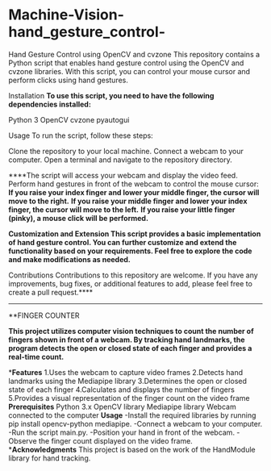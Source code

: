 # Machine-Vision-hand_gesture_control-

Hand Gesture Control using OpenCV and cvzone
This repository contains a Python script that enables hand gesture control using the OpenCV and cvzone libraries. With this script, you can control your mouse cursor and perform clicks using hand gestures.

Installation
**To use this script, you need to have the following dependencies installed:**

Python 3
OpenCV
cvzone
pyautogui

Usage
To run the script, follow these steps:

Clone the repository to your local machine.
Connect a webcam to your computer.
Open a terminal and navigate to the repository directory.


****The script will access your webcam and display the video feed.
Perform hand gestures in front of the webcam to control the mouse cursor:
**If you raise your index finger and lower your middle finger, the cursor will move to the right.**
**If you raise your middle finger and lower your index finger, the cursor will move to the left.**
**If you raise your little finger (pinky), a mouse click will be performed.**

**Customization and Extension
This script provides a basic implementation of hand gesture control. 
You can further customize and extend the functionality based on your requirements. Feel free to explore the code and make modifications as needed.**

Contributions
Contributions to this repository are welcome. If you have any improvements, bug fixes, or additional features to add, please feel free to create a pull request.****
*******************************************************************************************************************
**FINGER COUNTER

**This project utilizes computer vision techniques to count the number of fingers shown in front of a webcam. By tracking hand landmarks, the program detects the open or closed state of each finger and provides a real-time count.**

***Features**
1.Uses the webcam to capture video frames
2.Detects hand landmarks using the Mediapipe library
3.Determines the open or closed state of each finger
4.Calculates and displays the number of fingers
5.Provides a visual representation of the finger count on the video frame
**Prerequisites**
Python 3.x
OpenCV library
Mediapipe library
Webcam connected to the computer
**Usage**
-Install the required libraries by running pip install opencv-python mediapipe.
-Connect a webcam to your computer.
-Run the script main.py.
-Position your hand in front of the webcam.
-Observe the finger count displayed on the video frame.
***Acknowledgments**
This project is based on the work of the HandModule library for hand tracking.


